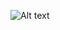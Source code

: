 ![Alt text](https://encrypted-tbn0.gstatic.com/images?q=tbn:ANd9GcQAIY1fysucin_ulx1kmCl3Q7EfQXtd00Z7Gw&usqp=CAU)
